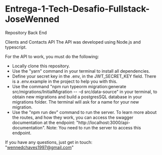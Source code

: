 # Entrega-1-Tech-Desafio-Fullstack-JoseWenned
 Repository Back End

Clients and Contacts API
The API was developed using Node.js and typescript.

For the API to work, you must do the following:
- Locally clone this repository.
- Use the "yarn" command in your terminal to install all dependencies.
- Define your secret key in the .env, in the JWT_SECRET_KEY field. There is a .env.example in the project to help you with this.
- Use the command "npm run typeorm migration:generate src/migrations/InitialMigration -- -d src/data-source" in your terminal, to obtain new migrations and build a postgresSQL database in your migrations folder. The terminal will ask for a name for your new migration.
- Use the "npm run dev" command to run the server.
To learn more about the routes, and how they work, you can access the swagger documentation at the endpoint: "http://localhost:3000/api-documentation". Note: You need to run the server to access this endpoint.

If you have any questions, just get in touch: "wennedchaves1997@gmail.com"